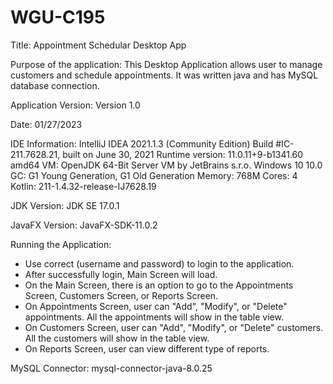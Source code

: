# WGU-C195

Title:
Appointment Schedular Desktop App

Purpose of the application:
This Desktop Application allows user to manage customers and schedule appointments.
It was written java and has MySQL database connection.

Application Version:
Version 1.0

Date:
01/27/2023

IDE Information:
IntelliJ IDEA 2021.1.3 (Community Edition)
Build #IC-211.7628.21, built on June 30, 2021
Runtime version: 11.0.11+9-b1341.60 amd64
VM: OpenJDK 64-Bit Server VM by JetBrains s.r.o.
Windows 10 10.0
GC: G1 Young Generation, G1 Old Generation
Memory: 768M
Cores: 4
Kotlin: 211-1.4.32-release-IJ7628.19

JDK Version:
JDK SE 17.0.1

JavaFX Version:
JavaFX-SDK-11.0.2

Running the Application:
- Use correct (username and password) to login to the application.
- After successfully login, Main Screen will load.
- On the Main Screen, there is an option to go to the Appointments Screen, Customers Screen, or Reports Screen.
- On Appointments Screen, user can "Add", "Modify", or "Delete" appointments. All the appointments will show in the table view.
- On Customers Screen, user can "Add", "Modify", or "Delete" customers. All the customers will show in the table view.
- On Reports Screen, user can view different type of reports.

MySQL Connector:
mysql-connector-java-8.0.25




